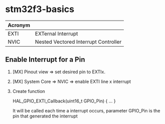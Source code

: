 # stm32f3-basics

| Acronym |                                      |
|---------|--------------------------------------|
| EXTI    | EXTernal Interrupt                   |  
| NVIC    | Nested Vectored Interrupt Controller |

## Enable Interrupt for a Pin
1. [MX] Pinout view => set desired pin to EXTIx.
2. [MX] System Core => NVIC => enable EXTI line x interrupt
3. Create function

	HAL_GPIO_EXTI_Callback(uint16_t GPIO_Pin) { ... }
	
	It will be called each time a interrupt occurs, parameter GPIO_Pin is the pin that generated the interrupt
